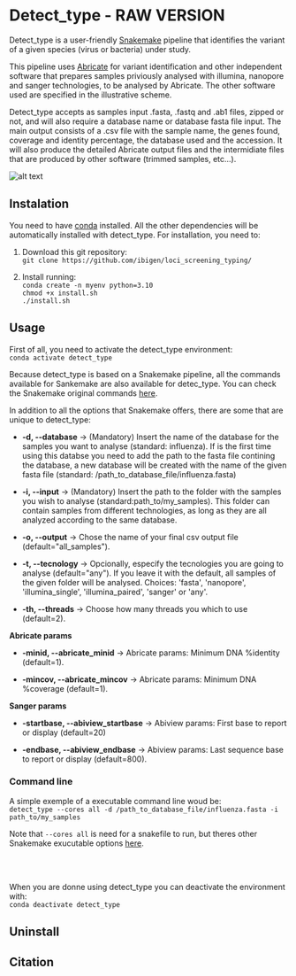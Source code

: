 # Detect_type - RAW VERSION


Detect_type is a user-friendly [Snakemake](https://snakemake.readthedocs.io/en/stable/index.html) pipeline that identifies the variant of a given species (virus or bacteria) under study.

This pipeline uses [Abricate](https://github.com/tseemann/abricate) for variant identification and other independent software that prepares samples priviously analysed with illumina, nanopore and sanger technologies, to be analysed by Abricate.
The other software used are specified in the illustrative scheme.

Detect_type accepts as samples input .fasta, .fastq and .ab1 files, zipped or not, and will also require a database name or database fasta file input. 
The main output consists of a .csv file with the sample name, the genes found, coverage and identity percentage, the database used and the accession.
It will also produce the detailed Abricate output files and the intermidiate files that are produced by other software (trimmed samples, etc...).


![alt text](https://github.com/ibigen/loci_screening_typing/blob/main/images/Illustrative%20scheme.png.png)


## Instalation
You need to have  [conda](https://docs.conda.io/projects/conda/en/latest/user-guide/install/index.html) installed.
All the other dependencies will be automatically installed with detect_type.
For installation, you need to:


1. Download this git repository:<br>
`git clone https://github.com/ibigen/loci_screening_typing/`

2. Install running:<br>
`conda create -n myenv python=3.10`<br>
`chmod +x install.sh`<br>
`./install.sh`


## Usage

First of all, you need to activate the detect_type environment:<br>
`conda activate detect_type`


Because detect_type is based on a Snakemake pipeline, all the commands available for Sankemake are also 
available for detec_type. You can check the Snakemake original commands [here](https://snakemake.readthedocs.io/en/v5.1.4/executable.html).

In addition to all the options that Snakemake offers, there are some that are unique to detect_type:

   - **-d, --database** &rarr;  (Mandatory) Insert the name of the database for the samples you want to analyse (standard: influenza). If is the first time using this databse you need to add the path to the fasta file contining the database, a new database will be created with the name of the given fasta file (standard: /path_to_database_file/influenza.fasta)


   - **-i, --input**  &rarr; (Mandatory) Insert the path to the folder with the samples you wish to analyse (standard:path_to/my_samples). This folder can contain samples from different technologies, as long as they are all analyzed according to the same database.


   - **-o, --output**  &rarr; Chose the name of your final csv output file (default="all_samples").
 

   - **-t, --tecnology**  &rarr;  Opcionally, especify the tecnologies you are going to analyse (default="any"). If you leave it with the default, all samples of the given folder will be analysed. Choices: 'fasta', 'nanopore', 'illumina_single', 'illumina_paired', 'sanger' or 'any'.


   - **-th, --threads** &rarr; Choose how many threads you which to use (default=2).

**Abricate params**

   - **-minid, --abricate_minid** &rarr; Abricate params: Minimum DNA %identity (default=1).


   - **-mincov, --abricate_mincov** &rarr; Abricate params: Minimum DNA %coverage (default=1).

**Sanger params**

   - **-startbase, --abiview_startbase** &rarr; Abiview params: First base to report or display (default=20)


   - **-endbase, --abiview_endbase** &rarr; Abiview params: Last sequence base to report or display (default=800).


### Command line

A simple exemple of a executable command line woud be:<br>
`detect_type --cores all -d /path_to_database_file/influenza.fasta -i path_to/my_samples`

Note that `--cores all` is need for a snakefile to run, but theres other Snakemake exucutable options  [here](https://snakemake.readthedocs.io/en/v5.1.4/executable.html).

<br>
<br>


When you are donne using detect_type you can deactivate the environment with:<br>
`conda deactivate detect_type`


## Uninstall
## Citation

